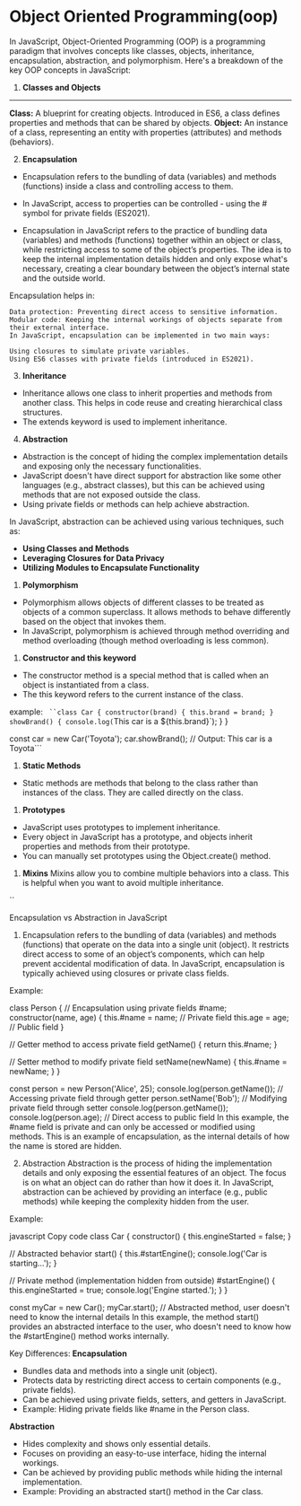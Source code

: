 Object Oriented Programming(oop)
=====================
In JavaScript, Object-Oriented Programming (OOP) is a programming paradigm that involves concepts like classes, objects, inheritance, encapsulation, abstraction, and polymorphism. Here's a breakdown of the key OOP concepts in JavaScript:

1) **Classes and Objects**
------------------------
**Class:** A blueprint for creating objects. Introduced in ES6, a class defines properties and methods that can be shared by objects.
**Object:** An instance of a class, representing an entity with properties (attributes) and methods (behaviors).

2) **Encapsulation**
- Encapsulation refers to the bundling of data (variables) and methods (functions) inside a class and controlling access to them.
- In JavaScript, access to properties can be controlled - using the # symbol for private fields (ES2021).

- Encapsulation in JavaScript refers to the practice of bundling data (variables) and methods (functions) together within an object or class, while restricting access to some of the object’s properties. The idea is to keep the internal implementation details hidden and only expose what's necessary, creating a clear boundary between the object’s internal state and the outside world.

Encapsulation helps in:

    Data protection: Preventing direct access to sensitive information.
    Modular code: Keeping the internal workings of objects separate from their external interface.
    In JavaScript, encapsulation can be implemented in two main ways:

    Using closures to simulate private variables.
    Using ES6 classes with private fields (introduced in ES2021).


3) **Inheritance**
- Inheritance allows one class to inherit properties and methods from another class. This helps in code reuse and creating hierarchical class structures.
- The extends keyword is used to implement inheritance.

4) **Abstraction**
- Abstraction is the concept of hiding the complex implementation details and exposing only the necessary functionalities.
- JavaScript doesn't have direct support for abstraction like some other languages (e.g., abstract classes), but this can be achieved using methods that are not exposed outside the class.
- Using private fields or methods can help achieve abstraction.

In JavaScript, abstraction can be achieved using various techniques, such as:

* **Using Classes and Methods**
* **Leveraging Closures for Data Privacy**
* **Utilizing Modules to Encapsulate Functionality**

1) **Polymorphism**
- Polymorphism allows objects of different classes to be treated as objects of a common superclass. It allows methods to behave differently based on the object that invokes them.
- In JavaScript, polymorphism is achieved through method overriding and method overloading (though method overloading is less common).

1. **Constructor and this keyword**
- The constructor method is a special method that is called when an object is instantiated from a class.
- The this keyword refers to the current instance of the class.

example:
`
``class Car {
  constructor(brand) {
    this.brand = brand;
  }
  showBrand() {
    console.log(`This car is a ${this.brand}`);
  }
}

const car = new Car('Toyota');
car.showBrand();  // Output: This car is a Toyota```


1. **Static Methods**
- Static methods are methods that belong to the class rather than instances of the class. They are called directly on the class.

1. **Prototypes**
- JavaScript uses prototypes to implement inheritance. 
- Every object in JavaScript has a prototype,   and objects inherit properties and methods from their prototype.
- You can manually set prototypes using the Object.create() method.

1. **Mixins**
Mixins allow you to combine multiple behaviors into a class. This is helpful when you want to avoid multiple inheritance.





``



Encapsulation vs Abstraction in JavaScript
1. Encapsulation refers to the bundling of data (variables) and methods (functions) that operate on the data into a single unit (object). It restricts direct access to some of an object’s components, which can help prevent accidental modification of data. In JavaScript, encapsulation is typically achieved using closures or private class fields.

Example:

class Person {
  // Encapsulation using private fields
  #name;
  constructor(name, age) {
    this.#name = name; // Private field
    this.age = age;    // Public field
  }

  // Getter method to access private field
  getName() {
    return this.#name;
  }

  // Setter method to modify private field
  setName(newName) {
    this.#name = newName;
  }
}

const person = new Person('Alice', 25);
console.log(person.getName()); // Accessing private field through getter
person.setName('Bob');         // Modifying private field through setter
console.log(person.getName()); 
console.log(person.age);       // Direct access to public field
In this example, the #name field is private and can only be accessed or modified using methods. This is an example of encapsulation, as the internal details of how the name is stored are hidden.

2. Abstraction Abstraction is the process of hiding the implementation details and only exposing the essential features of an object. The focus is on what an object can do rather than how it does it. In JavaScript, abstraction can be achieved by providing an interface (e.g., public methods) while keeping the complexity hidden from the user.

Example:

javascript
Copy code
class Car {
  constructor() {
    this.engineStarted = false;
  }

  // Abstracted behavior
  start() {
    this.#startEngine();
    console.log('Car is starting...');
  }

  // Private method (implementation hidden from outside)
  #startEngine() {
    this.engineStarted = true;
    console.log('Engine started.');
  }
}

const myCar = new Car();
myCar.start(); // Abstracted method, user doesn't need to know the internal details
In this example, the method start() provides an abstracted interface to the user, who doesn't need to know how the #startEngine() method works internally.

Key Differences:
**Encapsulation**                       
* Bundles data and methods into a single unit (object).
* Protects data by restricting direct access to certain components (e.g., private fields).
* Can be achieved using private fields, setters, and getters in JavaScript.
* Example: Hiding private fields like #name in the Person class.

**Abstraction**
* Hides complexity and shows only essential details.
* Focuses on providing an easy-to-use interface, hiding the internal workings.
* Can be achieved by providing public methods while hiding the internal implementation.
* Example: Providing an abstracted start() method in the Car class.
